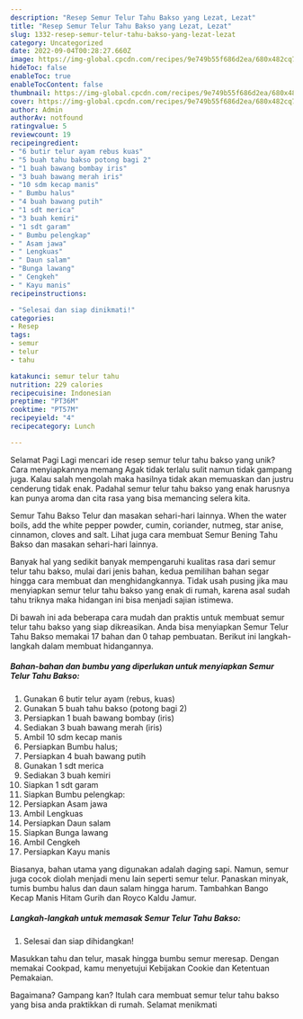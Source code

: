```yaml
---
description: "Resep Semur Telur Tahu Bakso yang Lezat, Lezat"
title: "Resep Semur Telur Tahu Bakso yang Lezat, Lezat"
slug: 1332-resep-semur-telur-tahu-bakso-yang-lezat-lezat
category: Uncategorized
date: 2022-09-04T00:28:27.660Z
image: https://img-global.cpcdn.com/recipes/9e749b55f686d2ea/680x482cq70/semur-telur-tahu-bakso-foto-resep-utama.jpg
hideToc: false
enableToc: true
enableTocContent: false
thumbnail: https://img-global.cpcdn.com/recipes/9e749b55f686d2ea/680x482cq70/semur-telur-tahu-bakso-foto-resep-utama.jpg
cover: https://img-global.cpcdn.com/recipes/9e749b55f686d2ea/680x482cq70/semur-telur-tahu-bakso-foto-resep-utama.jpg
author: Admin
authorAv: notfound
ratingvalue: 5
reviewcount: 19
recipeingredient:
- "6 butir telur ayam rebus kuas"
- "5 buah tahu bakso potong bagi 2"
- "1 buah bawang bombay iris"
- "3 buah bawang merah iris"
- "10 sdm kecap manis"
- " Bumbu halus"
- "4 buah bawang putih"
- "1 sdt merica"
- "3 buah kemiri"
- "1 sdt garam"
- " Bumbu pelengkap"
- " Asam jawa"
- " Lengkuas"
- " Daun salam"
- "Bunga lawang"
- " Cengkeh"
- " Kayu manis"
recipeinstructions:

- "Selesai dan siap dinikmati!"
categories:
- Resep
tags:
- semur
- telur
- tahu

katakunci: semur telur tahu 
nutrition: 229 calories
recipecuisine: Indonesian
preptime: "PT36M"
cooktime: "PT57M"
recipeyield: "4"
recipecategory: Lunch

---
```



Selamat Pagi Lagi mencari ide resep semur telur tahu bakso yang unik? Cara menyiapkannya memang Agak tidak terlalu sulit namun tidak gampang juga. Kalau salah mengolah maka hasilnya tidak akan memuaskan dan justru cenderung tidak enak. Padahal semur telur tahu bakso yang enak harusnya kan punya aroma dan cita rasa yang bisa memancing selera kita.


Semur Tahu Bakso Telur dan masakan sehari-hari lainnya. When the water boils, add the white pepper powder, cumin, coriander, nutmeg, star anise, cinnamon, cloves and salt. Lihat juga cara membuat Semur Bening Tahu Bakso dan masakan sehari-hari lainnya.

Banyak hal yang sedikit banyak mempengaruhi kualitas rasa dari semur telur tahu bakso, mulai dari jenis bahan, kedua pemilihan bahan segar hingga cara membuat dan menghidangkannya. Tidak usah pusing jika mau menyiapkan semur telur tahu bakso yang enak di rumah, karena asal sudah tahu triknya maka hidangan ini bisa menjadi sajian istimewa.


Di bawah ini ada beberapa cara mudah dan praktis untuk membuat semur telur tahu bakso yang siap dikreasikan. Anda bisa menyiapkan Semur Telur Tahu Bakso memakai 17 bahan dan 0 tahap pembuatan. Berikut ini langkah-langkah dalam membuat hidangannya.

<!--inarticleads1-->

##### Bahan-bahan dan bumbu yang diperlukan untuk menyiapkan Semur Telur Tahu Bakso:

1. Gunakan 6 butir telur ayam (rebus, kuas)
1. Gunakan 5 buah tahu bakso (potong bagi 2)
1. Persiapkan 1 buah bawang bombay (iris)
1. Sediakan 3 buah bawang merah (iris)
1. Ambil 10 sdm kecap manis
1. Persiapkan  Bumbu halus;
1. Persiapkan 4 buah bawang putih
1. Gunakan 1 sdt merica
1. Sediakan 3 buah kemiri
1. Siapkan 1 sdt garam
1. Siapkan  Bumbu pelengkap:
1. Persiapkan  Asam jawa
1. Ambil  Lengkuas
1. Persiapkan  Daun salam
1. Siapkan Bunga lawang
1. Ambil  Cengkeh
1. Persiapkan  Kayu manis


Biasanya, bahan utama yang digunakan adalah daging sapi. Namun, semur juga cocok diolah menjadi menu lain seperti semur telur. Panaskan minyak, tumis bumbu halus dan daun salam hingga harum. Tambahkan Bango Kecap Manis Hitam Gurih dan Royco Kaldu Jamur. 

<!--inarticleads2-->

##### Langkah-langkah untuk memasak Semur Telur Tahu Bakso:


1. Selesai dan siap dihidangkan!

Masukkan tahu dan telur, masak hingga bumbu semur meresap. Dengan memakai Cookpad, kamu menyetujui Kebijakan Cookie dan Ketentuan Pemakaian. 

Bagaimana? Gampang kan? Itulah cara membuat semur telur tahu bakso yang bisa anda praktikkan di rumah. Selamat menikmati
